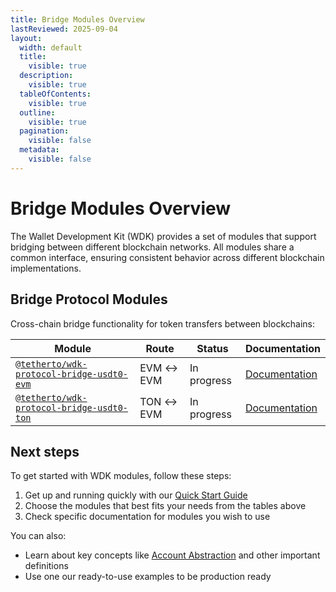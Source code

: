 ```yaml
---
title: Bridge Modules Overview
lastReviewed: 2025-09-04
layout:
  width: default
  title:
    visible: true
  description:
    visible: true
  tableOfContents:
    visible: true
  outline:
    visible: true
  pagination:
    visible: false
  metadata:
    visible: false
---
```


# Bridge Modules Overview

The Wallet Development Kit (WDK) provides a set of modules that support bridging between different blockchain networks. All modules share a common interface, ensuring consistent behavior across different blockchain implementations.

## Bridge Protocol Modules

Cross-chain bridge functionality for token transfers between blockchains:

| Module | Route | Status | Documentation |
|--------|-------|--------|---------------|
| [`@tetherto/wdk-protocol-bridge-usdt0-evm`](https://github.com/tetherto/wdk-protocol-bridge-usdt0-evm) | EVM ↔ EVM | In progress | [Documentation](./bridge-usdt0-evm/) |
| [`@tetherto/wdk-protocol-bridge-usdt0-ton`](https://github.com/tetherto/wdk-protocol-bridge-usdt0-ton) | TON ↔ EVM | In progress | [Documentation](./bridge-usdt0-ton/) |

## Next steps

To get started with WDK modules, follow these steps:

1. Get up and running quickly with our [Quick Start Guide](../../start-building/nodejs-bare-quickstart.md)
2. Choose the modules that best fits your needs from the tables above 
3. Check specific documentation for modules you wish to use

You can also:

- Learn about key concepts like [Account Abstraction](../../resources/concepts.md#account-abstraction) and other important definitions
- Use one our ready-to-use examples to be production ready